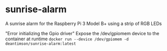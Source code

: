 # sunrise-alarm
A sunrise alarm for the Raspberry Pi 3 Model B+ using a strip of RGB LEDs

"Error initializing the Gpio driver"
Expose the /dev/gpiomem device to the container at runtime
`docker run --device /dev/gpiomem -d deantimson/sunrise-alarm:latest`